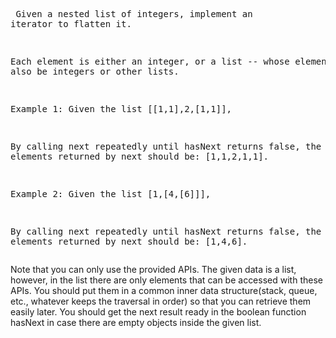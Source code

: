<backquote><pre>
Given a nested list of integers, implement an iterator to flatten it.

Each element is either an integer, or a list -- whose elements may also be integers or other lists.

Example 1:
Given the list [[1,1],2,[1,1]],

By calling next repeatedly until hasNext returns false, the order of elements returned by next should be: [1,1,2,1,1].

Example 2:
Given the list [1,[4,[6]]],

By calling next repeatedly until hasNext returns false, the order of elements returned by next should be: [1,4,6].
</backquote></pre>

Note that you can only use the provided APIs. The given data is a list, however, in the list there are only elements that can be accessed with these APIs. You should put them in a common inner data structure(stack, queue, etc., whatever keeps the traversal in order) so that you can retrieve them easily later. You should get the next result ready in the boolean function hasNext in case there are empty objects inside the given list.